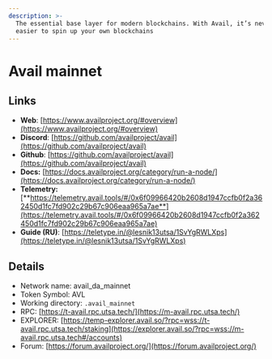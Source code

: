 ```yaml
---
description: >-
  The essential base layer for modern blockchains. With Avail, it’s never been
  easier to spin up your own blockchains
---
```


# Avail mainnet

## Links

* **Web**: [https://www.availproject.org/#overview](https://www.availproject.org/#overview)
* **Discord**: [https://github.com/availproject/avail](https://github.com/availproject/avail)
* **Github**: [https://github.com/availproject/avail](https://github.com/availproject/avail)
* **Docs:** [https://docs.availproject.org/category/run-a-node/](https://docs.availproject.org/category/run-a-node/)
* **Telemetry:** [**https://telemetry.avail.tools/#/0x6f09966420b2608d1947ccfb0f2a362450d1fc7fd902c29b67c906eaa965a7ae**](https://telemetry.avail.tools/#/0x6f09966420b2608d1947ccfb0f2a362450d1fc7fd902c29b67c906eaa965a7ae)
* **Guide (RU)**: [https://teletype.in/@lesnik13utsa/1SvYgRWLXps](https://teletype.in/@lesnik13utsa/1SvYgRWLXps)

## **Details**

* Network name: avail\_da\_mainnet
* Token Symbol: AVL
* Working directory: `.avail_mainnet`
* RPC: [https://t-avail.rpc.utsa.tech/](https://m-avail.rpc.utsa.tech/)
* EXPLORER: [https://temp-explorer.avail.so/?rpc=wss://t-avail.rpc.utsa.tech/staking](https://explorer.avail.so/?rpc=wss://m-avail.rpc.utsa.tech#/accounts)
* Forum: [https://forum.availproject.org/](https://forum.availproject.org/)

